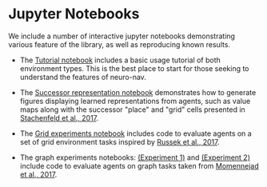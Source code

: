 # Jupyter Notebooks

We include a number of interactive jupyter notebooks demonstrating various feature of the library, as well as reproducing known results.

* The [Tutorial notebook](./tutorial.ipynb) includes a basic usage tutorial of both environment types. This is the best place to start for those seeking to understand the features of neuro-nav.

* The [Successor representation notebook](./representation_experiments.ipynb) demonstrates how to generate figures displaying learned representations from agents, such as value maps along with the successor "place" and "grid" cells presented in [Stachenfeld et al., 2017](https://www.nature.com/articles/nn.4650).

* The [Grid experiments notebook](./grid_experiments.ipynb) includes code to evaluate agents on a set of grid environment tasks inspired by [Russek et al., 2017](https://journals.plos.org/ploscompbiol/article?id=10.1371/journal.pcbi.1005768).

* The graph experiments notebooks: [(Experiment 1)](./graph_experiments_1.ipynb) and [(Experiment 2)](./graph_experiments_2.ipynb) include code to evaluate agents on graph tasks taken from [Momennejad et al., 2017](https://www.nature.com/articles/s41562-017-0180-8).
